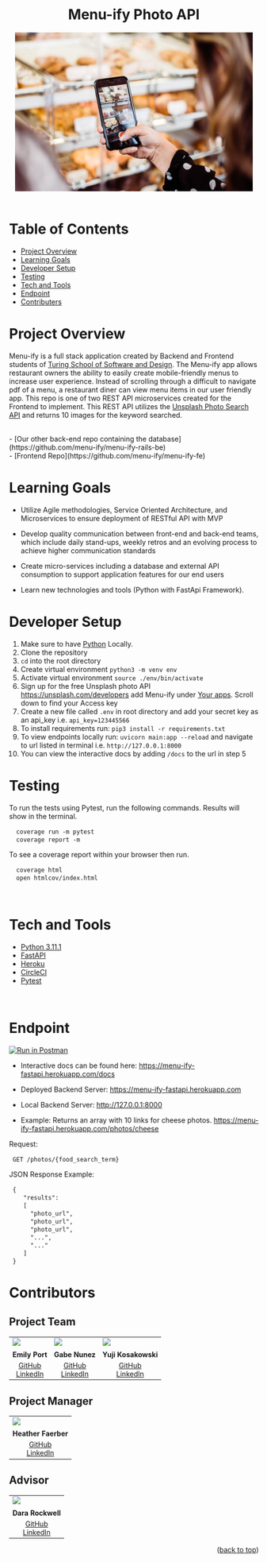 <div align="center">
  <h1>Menu-ify Photo API</h1>
  <div align="center"><img src="images/food_photo.jpeg" alt="Deschutes Brewery GIF" class="center" width="480" height="320"></div>
</div>

<br>

# Table of Contents 
- [Project Overview](#project-overview)
- [Learning Goals](#learning-goals)
- [Developer Setup](#developer-setup)
- [Testing](#testing)
- [Tech and Tools](#tech-and-tools)
- [Endpoint](#endpoint)
- [Contributers](#contributors)


# Project Overview

Menu-ify is a full stack application created by Backend and Frontend students of [Turing School of Software and Design](https://turing.edu/). The Menu-ify app allows restaurant owners the ability to easily create mobile-friendly menus to increase user experience. Instead of scrolling through a difficult to navigate pdf of a menu, a restaurant diner can view menu items in our user friendly app. This repo is one of two REST API microservices created for the Frontend to implement. This REST API utilizes the [Unsplash Photo Search API](https://unsplash.com/documentation#search-photos) and returns 10 images for the keyword searched. 

<br>
- [Our other back-end repo containing the database](https://github.com/menu-ify/menu-ify-rails-be)<br>
- [Frontend Repo](https://github.com/menu-ify/menu-ify-fe)


# Learning Goals

- Utilize Agile methodologies, Service Oriented Architecture, and Microservices to ensure deployment of RESTful API with MVP

- Develop quality communication between front-end and back-end teams, which include daily stand-ups, weekly retros and an evolving process to achieve higher communication standards

- Create micro-services including a database and external API consumption to support application features for our end users

- Learn new technologies and tools (Python with FastApi Framework). 



# Developer Setup
  1. Make sure to have [Python](https://www.python.org/downloads/) Locally.
  2. Clone the repository 
  3. ```cd``` into the root directory 
  4. Create virtual environment ```python3 -m venv env```  
  5. Activate virtual environment ```source ./env/bin/activate```
  6. Sign up for the free Unsplash photo API https://unsplash.com/developers add Menu-ify under [Your apps](https://unsplash.com/oauth/applications). Scroll down to find your Access key 
  7. Create a new file called ```.env``` in root directory and add your secret key as an api_key i.e. ```api_key=123445566```
  8. To install requirements run: ```pip3 install -r requirements.txt ```
  9. To view endpoints locally run: ```uvicorn main:app --reload``` and navigate to url listed in terminal i.e. ```http://127.0.0.1:8000```
  10. You can view the interactive docs by adding ```/docs``` to the url in step 5 


# Testing 
  To run the tests using Pytest, run the following commands. Results will show in the terminal. 

  ``` 
    coverage run -m pytest
    coverage report -m 
  ```
  To see a coverage report within your browser then run.

  ```
    coverage html 
    open htmlcov/index.html
  ```
    



<br>

# Tech and Tools
- [Python 3.11.1](https://www.python.org/downloads/)
- [FastAPI](https://fastapi.tiangolo.com/) 
- [Heroku](https://www.heroku.com/what)
- [CircleCI](https://circleci.com/)
- [Pytest](https://docs.pytest.org/en/7.2.x/)





<br>

# Endpoint

[![Run in Postman](https://run.pstmn.io/button.svg)](https://app.getpostman.com/run-collection/24609974-41a1d2d6-5aa8-49d2-b086-76627d6839d3?action=collection%2Ffork&collection-url=entityId%3D24609974-41a1d2d6-5aa8-49d2-b086-76627d6839d3%26entityType%3Dcollection%26workspaceId%3D2902cec5-b68c-4ae7-a836-ede59d44bd2d#?env%5Bturing%20postman%5D=W3sia2V5IjoiZWNob1VSTCIsInZhbHVlIjoiaHR0cHM6Ly9wb3N0bWFuLWVjaG8uY29tIiwiZW5hYmxlZCI6dHJ1ZSwidHlwZSI6ImRlZmF1bHQifSx7ImtleSI6InNwb3RpZnlVUkwiLCJ2YWx1ZSI6Imh0dHBzOi8vcG9zdG1hbi1zcG90aWZ5LWdyYXBocWwuaGVyb2t1YXBwLmNvbSIsImVuYWJsZWQiOnRydWUsInR5cGUiOiJkZWZhdWx0In1d)

- Interactive docs can be found here: https://menu-ify-fastapi.herokuapp.com/docs

- Deployed Backend Server: https://menu-ify-fastapi.herokuapp.com

- Local Backend Server: http://127.0.0.1:8000

- Example: Returns an array with 10 links for cheese photos. https://menu-ify-fastapi.herokuapp.com/photos/cheese

Request: <br>
```
 GET /photos/{food_search_term}
```
JSON Response Example:
```
 {
    "results":
    [
      "photo_url",
      "photo_url",
      "photo_url",
      "...",
      "..."
    ]
 }
```


    


# Contributors

## Project Team

<table>
  <tr>
    <td><img src="https://avatars.githubusercontent.com/u/57226658?v=4" width=110px height=auto></td>
    <td><img src="https://avatars.githubusercontent.com/u/108249540?v=4"width=110px height=auto></td>
    <td><img src="https://avatars.githubusercontent.com/u/108035840?v=4" width=110px height=auto></td>
  </tr>
  <tr>
    <td><div align="center"><strong>Emily Port</strong></div></td>
    <td><div align="center"><strong>Gabe Nunez</strong></div></td>
    <td><div align="center"><strong>Yuji Kosakowski</strong></td>

  </tr>
  <tr>
    <td>
      <div align="center">
        <a href="https://github.com/eport01">GitHub</a><br>
        <a href="https://www.linkedin.com/in/emily-port-3ab6389b/">LinkedIn</a>
      <div>
    </td>
    <td>
      <div align="center">
        <a href="https://github.com/MisterJackpots">GitHub</a><br>
        <a href="https://www.linkedin.com/in/gabriel-c-nunez/">LinkedIn</a>
      </div>
    </td>
    <td>
      <div align="center">
        <a href="https://github.com/Yuji3000">GitHub</a><br>
        <a href="https://www.linkedin.com/in/yujikosa/">LinkedIn</a>
      </div>
    </td>
  </tr>
</table>

## Project Manager

<table>
  <tr>
    <td><img src="https://avatars.githubusercontent.com/u/48163945?v=4" width=110px height=auto></td>
  </tr>
  <tr>
    <td><div align="center"><strong>Heather Faerber</strong></div></td>
  </tr>
  <tr>
    <td>
      <div align="center"><a href="https://github.com/hfaerber">GitHub</a><br>
      <a href="https://www.linkedin.com/in/heather-faerber/">LinkedIn</a></div>
    </td>
  </tr>
</table>

## Advisor

<table>
  <tr>
    <td><img src="https://avatars.githubusercontent.com/u/71724135?v=4" width=110px height=auto></td>
  </tr>
  <tr>
    <td><div align="center"><strong>Dara Rockwell</strong></div></td>
  </tr>
  <tr>
    <td>
      <div align="center"><a href="https://github.com/dara-rockwell">GitHub</a><br>
      <a href="https://www.linkedin.com/in/dcrockwell/">LinkedIn</a></div>
    </td>
  </tr>
</table>

<p align="right">(<a href="#top">back to top</a>)</p>


